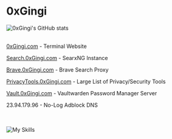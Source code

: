 # 0xGingi
![0xGingi's GitHub stats](https://github-readme-stats.vercel.app/api?username=0xGingi&show_icons=true&bg_color=1e1e2e&text_color=cdd6f4&icon_color=cba6f7&title_color=94e2d5)
<br />
<br />
<p><a href="https://0xgingi.com">0xGingi.com</a>  - Terminal Website</p>
<p><a href="https://search.0xgingi.com">Search.0xGingi.com</a>  - SearxNG Instance</p>
<p><a href="https://brave.0xgingi.com">Brave.0xGingi.com</a>  - Brave Search Proxy</p>
<p><a href="https://privacytools.0xgingi.com">PrivacyTools.0xGingi.com</a>  - Large List of Privacy/Security Tools</p>
<p><a href="https://vault.0xgingi.com">Vault.0xGingi.com</a>  - Vaultwarden Password Manager Server</p>
<p><a>23.94.179.96</a>  - No-Log Adblock DNS</p>

<br /> <br />
![My Skills](https://skillicons.dev/icons?i=linux,bash,neovim,vscode,nginx,docker,cloudflare,python,nodejs,cmake,electron,bots,discord)
